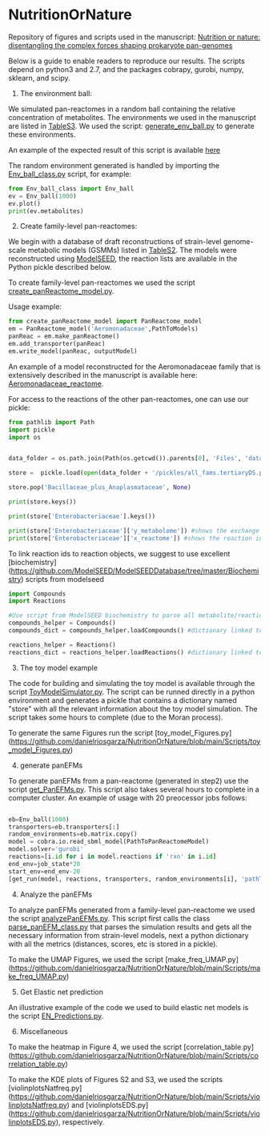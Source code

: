 # NutritionOrNature

Repository of figures and scripts used in the manuscript: [Nutrition or nature: disentangling the complex forces shaping prokaryote pan-genomes](https://www.biorxiv.org/content/10.1101/2020.12.14.422685v3)

Below is a guide to enable readers to reproduce our results. The scripts depend on python3 and 2.7, and the packages cobrapy, gurobi, numpy, sklearn, and scipy. 


1) The environment ball:

We simulated pan-reactomes in a random ball containing the relative concentration of metabolites. The environments we used in the manuscript are listed in [TableS3](https://github.com/danielriosgarza/NutritionOrNature/blob/main/Table_S3.xlsx). We used the script: [generate_env_ball.py](https://github.com/danielriosgarza/NutritionOrNature/blob/main/Scripts/generate_env_ball.py) to generate these environments.

An example of the expected result of this script is available [here](https://github.com/danielriosgarza/NutritionOrNature/blob/main/Files/env_ball_1000.tsv)

The random environment generated is handled by importing the [Env_ball_class.py](https://github.com/danielriosgarza/NutritionOrNature/blob/main/Scripts/Env_ball_class.py) script, for example:

```python
from Env_ball_class import Env_ball
ev = Env_ball(1000)
ev.plot()
print(ev.metabolites)

```

2) Create family-level pan-reactomes:

We begin with a database of draft reconstructions of strain-level genome-scale metabolic models (GSMMs) listed in [TableS2](https://github.com/danielriosgarza/NutritionOrNature/blob/main/Table_S2.xlsx). The models were reconstructed using [ModelSEED](https://modelseed.org/), the reaction lists are available in the Python pickle described below.

To create family-level pan-reactomes we used the script [create_panReactome_model.py](https://github.com/danielriosgarza/NutritionOrNature/blob/main/Scripts/create_panReactome_model.py). 

Usage example:
```python
from create_panReactome_model import PanReactome_model
em = PanReactome_model('Aeromonadaceae',PathToModels)
panReac = em.make_panReactome()
em.add_transporter(panReac)
em.write_model(panReac, outputModel)

```

An example of a model reconstructed for the Aeromonadaceae family that is extensively described in the manuscript is available here: [Aeromonadaceae_reactome](https://github.com/danielriosgarza/NutritionOrNature/blob/main/Files/Aeromonadaceae.ensembl.sbml). 

For access to the reactions of the other pan-reactomes, one can use our pickle:

```python
from pathlib import Path
import pickle
import os


data_folder = os.path.join(Path(os.getcwd()).parents[0], 'Files', 'data')

store =  pickle.load(open(data_folder + '/pickles/all_fams.tertiaryDS.pkl', 'rb'))

store.pop('Bacillaceae_plus_Anaplasmataceae', None)

print(store.keys())

print(store['Enterobacteriaceae'].keys())

print(store['Enterobacteriaceae']['y_metabolome']) #shows the exchange reaction ids
print(store['Enterobacteriaceae']['x_reactome']) #shows the reaction ids
```

To link reaction ids to reaction objects, we suggest to use excellent [biochemistry] (https://github.com/ModelSEED/ModelSEEDDatabase/tree/master/Biochemistry) scripts from modelseed 

```python
import Compounds
import Reactions

#Use script from ModelSEED biochemistry to parse all metabolite/reaction info
compounds_helper = Compounds()
compounds_dict = compounds_helper.loadCompounds() #dictionary linked to mSEED id contains all the database information about the metabolites.

reactions_helper = Reactions()
reactions_dict = reactions_helper.loadReactions() #dictionary linked to mSEED id has contains the database information about the reactions.

```



3) The toy model example

The code for building and simulating the toy model is available through the script [ToyModelSimulator.py](https://github.com/danielriosgarza/NutritionOrNature/blob/main/Scripts/toyModelSimulator.py). The script can be runned directly in a python environment and generates a pickle that contains a dictionary named "store" with all the relevant information about the toy model simulation. The script takes some hours to complete (due to the Moran process).

To generate the same Figures run the script [toy_model_Figures.py] (https://github.com/danielriosgarza/NutritionOrNature/blob/main/Scripts/toy_model_Figures.py)

4) generate panEFMs

To generate panEFMs from a pan-reactome (generated in step2) use the script [get_PanEFMs.py](https://github.com/danielriosgarza/NutritionOrNature/blob/main/Scripts/get_PanEFMs.py). 
This script also takes several hours to complete in a computer cluster. An example of usage with 20 preocessor jobs follows:

```python

eb=Env_ball(1000)
transporters=eb.transporters[:]
random_environments=eb.matrix.copy()
model = cobra.io.read_sbml_model(PathToPanReactomeModel)
model.solver='gurobi'
reactions=[i.id for i in model.reactions if 'rxn' in i.id]
end_env=job_state*20
start_env=end_env-20
[get_run(model, reactions, transporters, random_environments[i], 'pathToResults'+str(i)+'.tsv', 1000, job_state*3) for i in range(start_env, end_env,1)]

```

4) Analyze the panEFMs

To analyze panEFMs generated from a family-level pan-reactome we used the script [analyzePanEFMs.py](https://github.com/danielriosgarza/NutritionOrNature/blob/main/Scripts/analyzePanEFMs.py). This script first calls the class [parse_panEFM_class.py](https://github.com/danielriosgarza/NutritionOrNature/blob/main/Scripts/parse_panEFM_class.py) that parses the simulation results and gets all the necessary information from strain-level models, next a python dictionary with all the metrics (distances, scores, etc is stored in a pickle).

To make the UMAP Figures, we used the script [make_freq_UMAP.py] (https://github.com/danielriosgarza/NutritionOrNature/blob/main/Scripts/make_freq_UMAP.py)

5) Get Elastic net prediction

An illustrative example of the code we used to build elastic net models is the script [EN_Predictions.py](https://github.com/danielriosgarza/NutritionOrNature/blob/main/Scripts/EN_Predictions.py).

6) Miscellaneous

To make the heatmap in Figure 4, we used the script [correlation_table.py] (https://github.com/danielriosgarza/NutritionOrNature/blob/main/Scripts/correlation_table.py)

To make the KDE plots of Figures S2 and S3, we used the scripts [violinplotsNatfreq.py] (https://github.com/danielriosgarza/NutritionOrNature/blob/main/Scripts/violinplotsNatfreq.py) and [violinplotsEDS.py] (https://github.com/danielriosgarza/NutritionOrNature/blob/main/Scripts/violinplotsEDS.py), respectively.